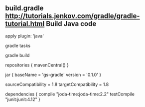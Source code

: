 build.gradle
http://tutorials.jenkov.com/gradle/gradle-tutorial.html
Build Java code
-----------------------
apply plugin: 'java'

gradle tasks

gradle build

repositories {
    mavenCentral()
}

jar {
    baseName = 'gs-gradle'
    version =  '0.1.0'
}

sourceCompatibility = 1.8
targetCompatibility = 1.8

dependencies {
    compile "joda-time:joda-time:2.2"
    testCompile "junit:junit:4.12"
}
